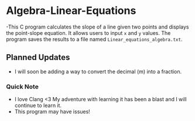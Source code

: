 # Algebra-Linear-Equations
  -This C program calculates the slope of a line given two points and displays the point-slope equation. It allows users to input `x` and `y` values. The program saves the         results to a file named `Linear_equations_algebra.txt`.

## Planned Updates
  - I will soon be adding a way to convert the decimal (m) into a fraction.

### Quick Note
  - I love Clang <3 My adventure with learning it has been a blast and I will continue to learn it.
  - This program may have issues!
